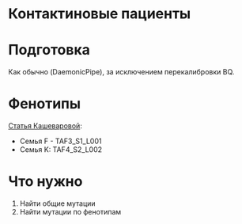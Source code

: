 # Контактиновые пациенты

# Подготовка

Как обычно (DaemonicPipe), за исключением перекалибровки BQ.

# Фенотипы

[Статья Кашеваровой](https://molecularcytogenetics.biomedcentral.com/articles/10.1186/s13039-014-0097-0):

* Семья F - TAF3_S1_L001
* Семья K: TAF4_S2_L002

# Что нужно

1) Найти общие мутации
2) Найти мутации по фенотипам
